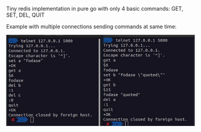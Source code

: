Tiny redis implementation in pure go with only 4 basic commands: 
GET, SET, DEL, QUIT

Example with multiple connections sending commands at same time:

![Example Image](https://github.com/wesleycremonini/pure-go-redis/blob/main/example.jpeg)